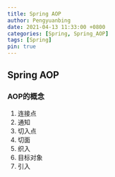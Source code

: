 ```yaml
---
title: Spring AOP
author: Pengyuanbing
date: 2021-04-13 11:33:00 +0800
categories: [Spring, Spring_AOP]
tags: [Spring]
pin: true
---
```


## Spring AOP

### AOP的概念

1. 连接点
2. 通知
3. 切入点
4. 切面
5. 织入
6. 目标对象
7. 引入






